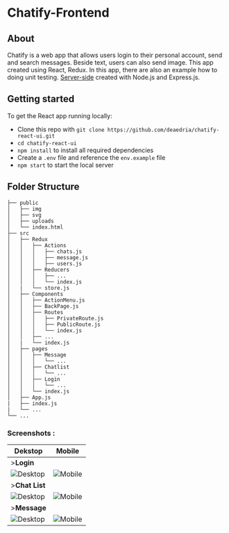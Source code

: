 # Chatify-Frontend

## About
Chatify is a web app that allows users login to their personal account, send and search messages. Beside text, users can also send image. This app created using React, Redux. In this app, there are also an example how to doing unit testing. [Server-side](https://github.com/deaedria/chatify-server.git) created with Node.js and Express.js.

## Getting started

To get the React app running locally:

* Clone this repo with `git clone https://github.com/deaedria/chatify-react-ui.git`
* `cd chatify-react-ui`
* `npm install` to install all required dependencies
* Create a `.env` file and reference the `env.example` file
* `npm start` to start the local server

## Folder Structure

    ├── public                    
    │   ├── img              
    │   ├── svg
    │   ├── uploads
    │   └── index.html            
    ├── src
    │   ├── Redux
    │   │   ├── Actions 
    │   │   │   ├── chats.js  
    │   │   │   ├── message.js 
    │   │   │   ├── users.js   
    │   │   ├── Reducers   
    │   │   │   ├── ...      
    │   │   │   └── index.js    
    │   |   └── store.js
    │   ├── Components 
    │   │   ├── ActionMenu.js  
    │   │   ├── BackPage.js  
    │   │   ├── Routes 
    │   │   │   ├── PrivateRoute.js  
    │   │   │   ├── PublicRoute.js     
    │   │   │   └── index.js  
    │   │   ├── ...
    │   |   └── index.js    
    │   ├── pages 
    │   │   ├── Message     
    │   │   │   └── ...    
    │   │   ├── Chatlist 
    │   │   │   └── ... 
    │   │   ├── Login 
    │   │   │   └── ... 
    │   │   └── index.js     
    │   ├── App.js
    |   ├── index.js
    |   └── ...   
    └── ...
    
### **Screenshots :**

| Dekstop  | Mobile |
| - | - |
|>**Login**||
|![Desktop](https://i.ibb.co/yBvpDZY/Capture.png)|![Mobile](https://i.ibb.co/9Z0WZY9/Capture1.png)|
|>**Chat List**||
|![Desktop](https://i.ibb.co/L96pyRk/Capture2.png)|![Mobile](https://i.ibb.co/HnQtncL/Capture3.png)|
|>**Message**||
|![Desktop](https://i.ibb.co/ssVn8JZ/Capture4.png)|![Mobile](https://i.ibb.co/NVhzhZx/Capture5.png)|
```


